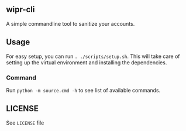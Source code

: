 ## wipr-cli
A simple commandline tool to sanitize your accounts.

## Usage
For easy setup, you can run `. ./scripts/setup.sh`. This will take care of setting up the virtual environment and installing the dependencies.

### Command
Run `python -m source.cmd -h` to see list of available commands.

## LICENSE
See `LICENSE` file